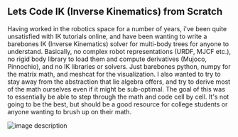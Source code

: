 ## Lets Code IK (Inverse Kinematics) from Scratch

Having worked in the robotics space for a number of years, i've been quite unsatisfied with IK tutorials online, and have been wanting to write a barebones IK (Inverse Kinematics) solver for multi-body trees for anyone to understand. Basically, no complex robot representations (URDF, MJCF etc.), no rigid body library to load them and compute derivatives (Mujoco, Pinnochio), and no IK libraries or solvers. Just barebones python, numpy for the matrix math, and meshcat for the visualization. I also wanted to try to stay away from the abstraction that lie algebra offers, and try to derive most of the math ourselves even if it might be sub-optimal. The goal of this was to essentially be able to step through the math and code cell by cell. It's not going to be the best, but should be a good resource for college students or anyone wanting to brush up on their math.

![image description](video.gif)